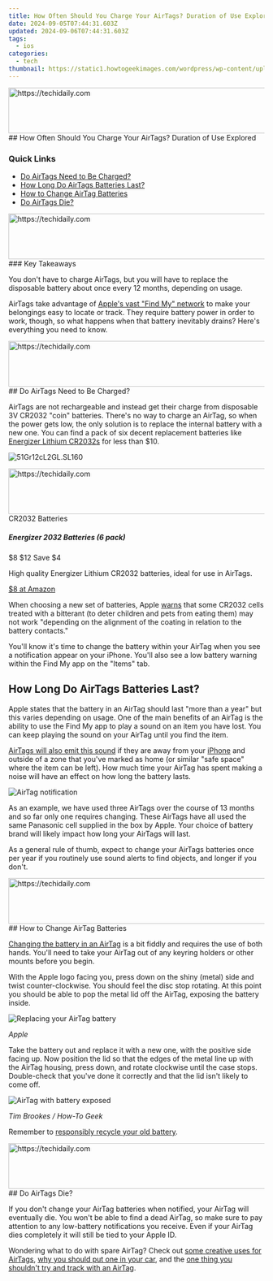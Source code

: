 ```yaml
---
title: How Often Should You Charge Your AirTags? Duration of Use Explored
date: 2024-09-05T07:44:31.603Z
updated: 2024-09-06T07:44:31.603Z
tags:
  - ios
categories:
  - tech
thumbnail: https://static1.howtogeekimages.com/wordpress/wp-content/uploads/2023/04/52559071227_2e05351657_o.jpg
---
```


<!-- affiliate ads begin -->
<a href="https://appsumo.8odi.net/c/5597632/2130891/7443" target="_top" id="2130891">
  <img src="//a.impactradius-go.com/display-ad/7443-2130891" border="0" alt="https://techidaily.com" width="728" height="90"/>
</a>
<img height="0" width="0" src="https://appsumo.8odi.net/i/5597632/2130891/7443" style="position:absolute;visibility:hidden;" border="0" />
<!-- affiliate ads end -->
## How Often Should You Charge Your AirTags? Duration of Use Explored

### Quick Links

* [Do AirTags Need to Be Charged?](https://youtube-sure.techidaily.com/approved-master-the-art-of-virtual-reality-from-videography-to-youtube-upload/)
* [How Long Do AirTags Batteries Last?](https://some-techniques.techidaily.com/new-innovative-strategies-for-elevating-your-onestream-experience/)
* [How to Change AirTag Batteries](https://ai-video-apps.techidaily.com/updated-unleash-your-creativity-a-comprehensive-guide-to-video-editing-with-windows-movie-maker-for-2024/)
* [Do AirTags Die?](https://fox-glue.techidaily.com/updated-in-2024-affordable-aerial-cameras-top-picks-under-100/)

<!-- affiliate ads begin -->
<a href="https://imp.i357552.net/c/5597632/857865/11832" target="_top" id="857865">
  <img src="//a.impactradius-go.com/display-ad/11832-857865" border="0" alt="https://techidaily.com" width="728" height="90"/>
</a>
<img height="0" width="0" src="https://imp.i357552.net/i/5597632/857865/11832" style="position:absolute;visibility:hidden;" border="0" />
<!-- affiliate ads end -->
### Key Takeaways

 You don't have to charge AirTags, but you will have to replace the disposable battery about once every 12 months, depending on usage.

 AirTags take advantage of [Apple's vast "Find My" network](https://youtube-lab.techidaily.com/24-the-creators-guide-to-the-top-9-affordable-video-editing-apps/) to make your belongings easy to locate or track. They require battery power in order to work, though, so what happens when that battery inevitably drains? Here's everything you need to know.

<!-- affiliate ads begin -->
<a href="https://appsumo.8odi.net/c/5597632/2137413/7443" target="_top" id="2137413">
  <img src="//a.impactradius-go.com/display-ad/7443-2137413" border="0" alt="https://techidaily.com" width="728" height="90"/>
</a>
<img height="0" width="0" src="https://appsumo.8odi.net/i/5597632/2137413/7443" style="position:absolute;visibility:hidden;" border="0" />
<!-- affiliate ads end -->
##  Do AirTags Need to Be Charged?

 AirTags are not rechargeable and instead get their charge from disposable 3V CR2032 "coin" batteries. There's no way to charge an AirTag, so when the power gets low, the only solution is to replace the internal battery with a new one. You can find a pack of six decent replacement batteries like [Energizer Lithium CR2032s](https://www.amazon.com/Energizer-CR2032-Batteries-Lithium-Battery/dp/B0002RID4G?tag=htg-v2-3jkkm88-20&ascsubtag=UUhtgUeUpU202103&asc%5Frefurl=https%3A%2F%2Fwww.howtogeek.com%2F885651%2Fdo-you-have-to-charge-airtags-and-how-long-do-they-last%2F&asc%5Fcampaign=Short-Term) for less than $10.

![51Gr12cL2GL._SL160_](https://static1.howtogeekimages.com/wordpress/wp-content/uploads/2023/06/51gr12cl2gl-_sl160_.jpg) 

<!-- affiliate ads begin -->
<a href="https://aligracehair.sjv.io/c/5597632/1915870/19272" target="_top" id="1915870">
  <img src="//a.impactradius-go.com/display-ad/19272-1915870" border="0" alt="https://techidaily.com" width="728" height="90"/>
</a>
<img height="0" width="0" src="https://aligracehair.sjv.io/i/5597632/1915870/19272" style="position:absolute;visibility:hidden;" border="0" />
<!-- affiliate ads end -->
CR2032 Batteries

#####  Energizer 2032 Batteries (6 pack)

$8 $12 Save $4 

High quality Energizer Lithium CR2032 batteries, ideal for use in AirTags.

[$8 at Amazon](https://www.amazon.com/Energizer-CR2032-Batteries-Lithium-Battery/dp/B0002RID4G) 

 When choosing a new set of batteries, Apple [warns](https://support.apple.com/en-us/HT211670) that some CR2032 cells treated with a bitterant (to deter children and pets from eating them) may not work "depending on the alignment of the coating in relation to the battery contacts."

 You'll know it's time to change the battery within your AirTag when you see a notification appear on your iPhone. You'll also see a low battery warning within the Find My app on the "Items" tab.

##  How Long Do AirTags Batteries Last?

 Apple states that the battery in an AirTag should last "more than a year" but this varies depending on usage. One of the main benefits of an AirTag is the ability to use the Find My app to play a sound on an item you have lost. You can keep playing the sound on your AirTag until you find the item.

[AirTags will also emit this sound](https://fox-boxes.techidaily.com/2024-approved-empower-creatives-with-xps-film-compositions-tools/) if they are away from your [iPhone](https://vimeo-videos.techidaily.com/in-2024-quick-vimeo-transformation-tips-easy-to-create-gifs/) and outside of a zone that you've marked as home (or similar "safe space" where the item can be left). How much time your AirTag has spent making a noise will have an effect on how long the battery lasts.

![AirTag notification](https://static1.howtogeekimages.com/wordpress/wp-content/uploads/2023/04/replace_airtag_notification.jpg) 

 As an example, we have used three AirTags over the course of 13 months and so far only one requires changing. These AirTags have all used the same Panasonic cell supplied in the box by Apple. Your choice of battery brand will likely impact how long your AirTags will last.

 As a general rule of thumb, expect to change your AirTags batteries once per year if you routinely use sound alerts to find objects, and longer if you don't.

<!-- affiliate ads begin -->
<a href="https://appsumo.8odi.net/c/5597632/2024326/7443" target="_top" id="2024326">
  <img src="//a.impactradius-go.com/display-ad/7443-2024326" border="0" alt="https://techidaily.com" width="728" height="90"/>
</a>
<img height="0" width="0" src="https://appsumo.8odi.net/i/5597632/2024326/7443" style="position:absolute;visibility:hidden;" border="0" />
<!-- affiliate ads end -->
##  How to Change AirTag Batteries

[Changing the battery in an AirTag](https://extra-hints.techidaily.com/medical-and-health-facebook-ads-campaign-tips/) is a bit fiddly and requires the use of both hands. You'll need to take your AirTag out of any keyring holders or other mounts before you begin.

 With the Apple logo facing you, press down on the shiny (metal) side and twist counter-clockwise. You should feel the disc stop rotating. At this point you should be able to pop the metal lid off the AirTag, exposing the battery inside.

![Replacing your AirTag battery](https://static1.howtogeekimages.com/wordpress/wp-content/uploads/2023/04/airtag-remove-replace-battery-animation.gif) 

_Apple_

 Take the battery out and replace it with a new one, with the positive side facing up. Now position the lid so that the edges of the metal line up with the AirTag housing, press down, and rotate clockwise until the case stops. Double-check that you've done it correctly and that the lid isn't likely to come off.

![AirTag with battery exposed](https://static1.howtogeekimages.com/wordpress/wp-content/uploads/2023/04/airtag_battery.jpg) 

_Tim Brookes / How-To Geek_

 Remember to [responsibly recycle your old battery](https://facebook-video-recording.techidaily.com/updated-elevate-social-media-content-to-hd-clarity-on-facebook/).

<!-- affiliate ads begin -->
<a href="https://appsumo.8odi.net/c/5597632/2068408/7443" target="_top" id="2068408">
  <img src="//a.impactradius-go.com/display-ad/7443-2068408" border="0" alt="https://techidaily.com" width="728" height="90"/>
</a>
<img height="0" width="0" src="https://appsumo.8odi.net/i/5597632/2068408/7443" style="position:absolute;visibility:hidden;" border="0" />
<!-- affiliate ads end -->
##  Do AirTags Die?

 If you don't change your AirTag batteries when notified, your AirTag will eventually die. You won't be able to find a dead AirTag, so make sure to pay attention to any low-battery notifications you receive. Even if your AirTag dies completely it will still be tied to your Apple ID.

 Wondering what to do with spare AirTag? Check out [some creative uses for AirTags](https://snapchat-videos.techidaily.com/updated-in-2024-maximizing-memory-storing-snapshots-in-photo-albums-from-snapchat/), [why you should put one in your car](https://ai-video-editing.techidaily.com/new-how-to-use-twixtor-effect-to-add-slow-motion-effect-to-video-for-2024/), and the [one thing you shouldn't try and track with an AirTag](https://driver-install.techidaily.com/quick-cure-fixing-drivers-delays-and-errors/).

<ins class="adsbygoogle"
     style="display:block"
     data-ad-format="autorelaxed"
     data-ad-client="ca-pub-7571918770474297"
     data-ad-slot="1223367746"></ins>



<ins class="adsbygoogle"
     style="display:block"
     data-ad-client="ca-pub-7571918770474297"
     data-ad-slot="8358498916"
     data-ad-format="auto"
     data-full-width-responsive="true"></ins>


